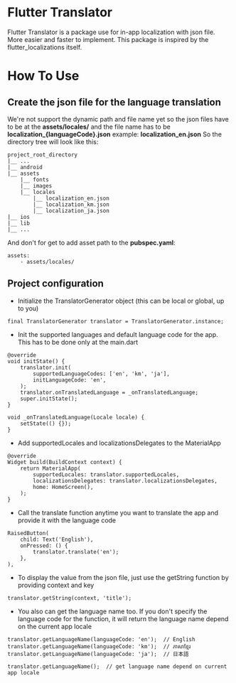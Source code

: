 # Flutter Translator
Flutter Translator is a package use for in-app localization with json file.
More easier and faster to implement. This package is inspired by the flutter_localizations itself.

# How To Use

## Create the json file for the language translation
We're not support the dynamic path and file name yet so the json files have to be at the **assets/locales/**
and the file name has to be **localization_{languageCode}.json** example: **localization_en.json**
So the directory tree will look like this:
```
project_root_directory
|__ ...
|__ android
|__ assets
    |__ fonts
    |__ images
    |__ locales
        |__ localization_en.json
        |__ localization_km.json
        |__ localization_ja.json
|__ ios
|__ lib
|__ ...
```
And don't for get to add asset path to the **pubspec.yaml**:
```
assets:
    - assets/locales/
```

## Project configuration
* Initialize the TranslatorGenerator object (this can be local or global, up to you)
```
final TranslatorGenerator translator = TranslatorGenerator.instance;
```

* Init the supported languages and default language code for the app. This has to be done only at the main.dart
```
@override
void initState() {
    translator.init(
        supportedLanguageCodes: ['en', 'km', 'ja'],
        initLanguageCode: 'en',
    );
    translator.onTranslatedLanguage = _onTranslatedLanguage;
    super.initState();
}

void _onTranslatedLanguage(Locale locale) {
    setState(() {});
}
```

* Add supportedLocales and localizationsDelegates to the MaterialApp
```
@override
Widget build(BuildContext context) {
    return MaterialApp(
        supportedLocales: translator.supportedLocales,
        localizationsDelegates: translator.localizationsDelegates,
        home: HomeScreen(),
    );
}
```

* Call the translate function anytime you want to translate the app and provide it with the language code
```
RaisedButton(
    child: Text('English'),
    onPressed: () {
        translator.translate('en');
    },
),
```

* To display the value from the json file, just use the getString function by providing context and key
```
translator.getString(context, 'title');
```

* You also can get the language name too. If you don't specify the language code for the function,
it will return the language name depend on the current app locale
```
translator.getLanguageName(languageCode: 'en');  // English
translator.getLanguageName(languageCode: 'km');  // ភាសាខ្មែរ
translator.getLanguageName(languageCode: 'ja');  // 日本語

translator.getLanguageName();  // get language name depend on current app locale
```